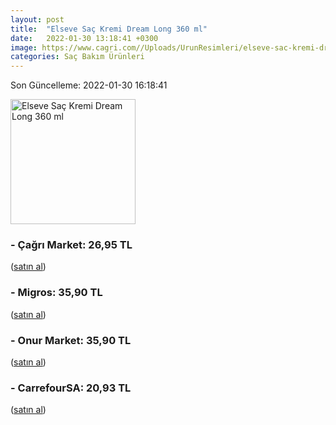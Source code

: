```yaml
---
layout: post
title:  "Elseve Saç Kremi Dream Long 360 ml"
date:   2022-01-30 13:18:41 +0300
image: https://www.cagri.com//Uploads/UrunResimleri/elseve-sac-kremi-dream-long-360-ml-82df.jpg
categories: Saç Bakım Ürünleri
---
```


Son Güncelleme: 2022-01-30 16:18:41

<img src="https://www.cagri.com//Uploads/UrunResimleri/elseve-sac-kremi-dream-long-360-ml-82df.jpg" width="200" alt="Elseve Saç Kremi Dream Long 360 ml" />


### - Çağrı Market: 26,95 TL
 (<a target="_blank" href="https://www.cagri.com/elseve-sac-kremi-dream-long-360-ml">satın al</a>)
### - Migros: 35,90 TL
 (<a target="_blank" href="https://www.migros.com.tr/elseve-dream-long-kolay-tarama-sac-bakim-kremi-360-ml-p-20c14f3">satın al</a>)
### - Onur Market: 35,90 TL
 (<a target="_blank" href="https://www.onurmarket.com/product/elseve-sac-kremi-360ml-dream-long/08d8b7b8-1cfc-4ed5-8004-8354510d6bc0">satın al</a>)
### - CarrefourSA: 20,93 TL
 (<a target="_blank" href="https://www.carrefoursa.com/l-oreal-paris-elseve-dream-long-onarici-bakim-sampuani-360ml-p-30254246">satın al</a>)
